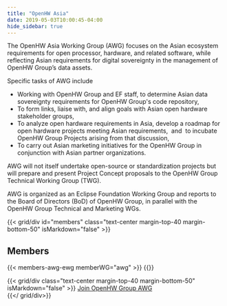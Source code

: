 ```yaml
---
title: "OpenHW Asia"
date: 2019-05-03T10:00:45-04:00
hide_sidebar: true
---
```


The OpenHW Asia Working Group (AWG) focuses on the Asian ecosystem requirements for open processor, hardware, and related software, while  reflecting Asian requirements for digital sovereignty in the  management of OpenHW Group’s data assets. 

Specific tasks of AWG include

-   Working with OpenHW Group and EF staff, to determine Asian data sovereignty requirements for OpenHW Group's code repository,
-   To form links, liaise with, and align goals with Asian open hardware stakeholder groups, 
-   To analyze open hardware requirements in Asia, develop a roadmap for open hardware projects meeting Asian requirements,  and  to incubate OpenHW Group Projects arising from that discussion,
-   To carry out Asian marketing initiatives for the OpenHW Group in conjunction with Asian partner organizations.

AWG will not itself undertake open-source or standardization projects but will prepare and present Project Concept proposals to the OpenHW Group Technical Working Group (TWG).

AWG is organized as an Eclipse Foundation Working Group and reports to the Board of Directors (BoD) of OpenHW Group, in parallel with the OpenHW Group Technical and Marketing WGs.

{{< grid/div id="members" class="text-center margin-top-40 margin-bottom-50" isMarkdown="false" >}}
<h2>Members</h2>
{{< members-awg-ewg memberWG="awg" >}}
{{</ grid/div>}}

{{< grid/div class="text-center margin-top-40 margin-bottom-50" isMarkdown="false" >}}
<a class="btn btn-primary" href="/membership/join-awg-and-ewg">Join OpenHW Group AWG </a>        
{{</ grid/div>}}
